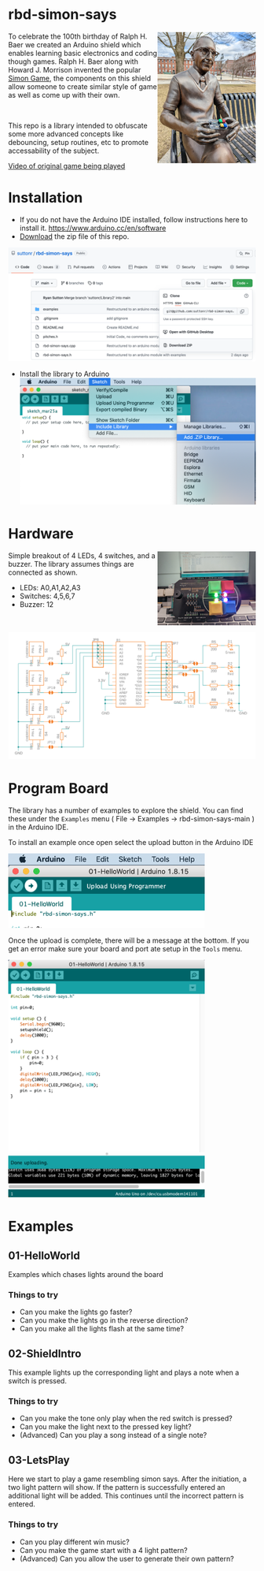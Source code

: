 # rbd-simon-says

<img width="200px" align="right" src="doc/img/shield-bench.jpg?raw=true" /> To celebrate the 100th birthday of Ralph H. Baer we created an Arduino shield which enables learning basic electronics and coding though games.  Ralph H. Baer along with Howard J. Morrison invented the popular [Simon Game](https://en.wikipedia.org/wiki/Simon_(game)), the components on this shield allow someone to create similar style of game as well as come up with their own.

<br/>

This repo is a library intended to obfuscate some more advanced concepts like debouncing, setup routines, etc to promote accessability of the subject.

[Video of original game being played](https://photos.app.goo.gl/dYGP8RQ6wSfXUUKX9)

# Installation
* If you do not have the Arduino IDE installed, follow instructions here to install it. https://www.arduino.cc/en/software
* [Download](https://github.com/suttonr/rbd-simon-says/archive/refs/heads/main.zip) the zip file of this repo.

![download screen shot](doc/img/gh-download.png?raw=true)

* Install the library to Arduino
![arduino-install](doc/img/arduino-install.png?raw=true)

# Hardware
<img width="200px" align="right" src="doc/img/shield.jpg?raw=true" /> 
Simple breakout of 4 LEDs, 4 switches, and a buzzer. The library assumes things are connected as shown.

* LEDs: A0,A1,A2,A3
* Switches: 4,5,6,7
* Buzzer: 12

<br clear="right"/>

![shield schematic.png ](doc/img/shield-schematic.png?raw=true)

# Program Board
The library has a number of examples to explore the shield.  You can find these under the `Examples` menu ( File -> Examples -> rbd-simon-says-main ) in the Arduino IDE.

To install an example once open select the upload button in the Arduino IDE

<img width="400px"
     src="doc/img/arduino-upload.png?raw=true" />

Once the upload is complete, there will be a message at the bottom.  If you get an error make sure your board and port ate setup in the `Tools` menu.

<img width="400px"
     src="doc/img/arduino-upload-done.png?raw=true" />

# Examples

## 01-HelloWorld
Examples which chases lights around the board
### Things to try
* Can you make the lights go faster?
* Can you make the lights go in the reverse direction?
* Can you make all the lights flash at the same time?

## 02-ShieldIntro
This example lights up the corresponding light and plays a note when a switch is pressed.
### Things to try
* Can you make the tone only play when the red switch is pressed?
* Can you make the light next to the pressed key light?
* (Advanced) Can you play a song instead of a single note?

## 03-LetsPlay
Here we start to play a game resembling simon says.  After the initiation, a two light pattern will show. If the pattern is successfully entered an additional light will be added.  This continues until the incorrect pattern is entered.

### Things to try
* Can you play different win music?
* Can you make the game start with a 4 light pattern?
* (Advanced) Can you allow the user to generate their own pattern?
